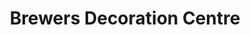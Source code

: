 ---
title: "Brewers Decoration Centre"
url: /chester/brewers-decoration-centre/
shop: Raumausstattung
---